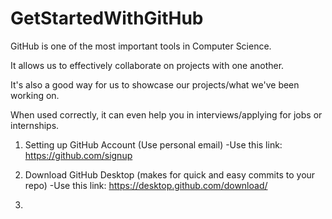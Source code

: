# GetStartedWithGitHub

GitHub is one of the most important tools in Computer Science.

It allows us to effectively collaborate on projects with one another.

It's also a good way for us to showcase our projects/what we've been working on.

When used correctly, it can even help you in interviews/applying for jobs or internships.

1. Setting up GitHub Account (Use personal email)
  -Use this link: https://github.com/signup

2. Download GitHub Desktop (makes for quick and easy commits to your repo)
   -Use this link: https://desktop.github.com/download/

3. 
